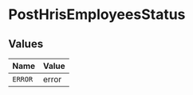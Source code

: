 # PostHrisEmployeesStatus


## Values

| Name    | Value   |
| ------- | ------- |
| `ERROR` | error   |